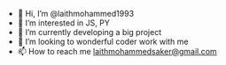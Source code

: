 - 👋 Hi, I’m @laithmohammed1993
- 👀 I’m interested in JS, PY
- 🌱 I’m currently developing a big project
- 💞️ I’m looking to wonderful coder work with me
- 📫 How to reach me laithmohammedsaker@gmail.com

<!---
laithmohammed1993/laithmohammed1993 is a ✨ special ✨ repository because its `README.md` (this file) appears on your GitHub profile.
You can click the Preview link to take a look at your changes.
--->
